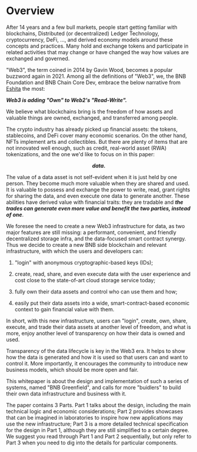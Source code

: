 # Overview

After 14 years and a few bull markets, people start getting familiar with blockchains, Distributed (or decentralized) Ledger Technology, cryptocurrency, DeFi, ..., and derived economy models around these concepts and practices. Many hold and exchange tokens and participate in related activities that may change or have changed the way how values are exchanged and governed.

"Web3", the term coined in 2014 by Gavin Wood, becomes a popular buzzword again in 2021. Among all the definitions of "Web3", we, the BNB Foundation and BNB Chain Core Dev, embrace the below narrative from [Eshita](https://eshita.mirror.xyz/H5bNIXATsWUv_QbbEz6lckYcgAa2rhXEPDRkecOlCOI) the most:

***Web3 is adding "Own" to Web2's "Read-Write".***

We believe what blockchains bring is the freedom of how assets and valuable things are owned, exchanged, and transferred among people.

The crypto industry has already picked up financial assets: the tokens, stablecoins, and DeFi cover many economic scenarios. On the other hand, NFTs implement arts and collectibles. But there are plenty of items that are not innovated well enough, such as credit, real-world asset (RWA) tokenizations, and the one we'd like to focus on in this paper:

<div align="center"><strong><i>data.</i></strong></div>

The value of a data asset is not self-evident when it is just held by one person. They become much more valuable when they are shared and used. It is valuable to possess and exchange the power to write, read, grant rights for sharing the data, and even execute one data to generate another. These abilities have derived value with financial traits: they are tradable and ***the trades can generate even more value and benefit the two parties, instead of one***.

We foresee the need to create a new Web3 infrastructure for data, as two major features are still missing: a performant, convenient, and friendly decentralized storage infra, and the data-focused smart contract synergy. Thus we decide to create a new BNB side blockchain and relevant infrastructure, with which the users and developers can:

1. "login" with anonymous cryptographic-based keys (IDs);

2. create, read, share, and even execute data with the user experience and cost close to the state-of-art cloud storage service today;

3. fully own their data assets and control who can use them and how;

4. easily put their data assets into a wide, smart-contract-based economic context to gain financial value with them.

In short, with this new infrastructure, users can "login", create, own, share, execute, and trade their data assets at another level of freedom, and what is more, enjoy another level of transparency on how their data is owned and used.

Transparency of the data lifecycle is key in the Web3 era. It helps to show how the data is generated and how it is used so that users can and want to control it. More importantly, it encourages the community to introduce new business models, which should be more open and fair.

This whitepaper is about the design and implementation of such a series of systems, named "BNB Greenfield", and calls for more "buidlers" to build their own data infrastructure and business with it.

The paper contains 3 Parts. Part 1 talks about the design, including the main technical logic and economic considerations; Part 2 provides showcases that can be imagined in laboratories to inspire how new applications may use the new infrastructure; Part 3 is a more detailed technical specification for the design in Part 1, although they are still simplified to a certain degree. We suggest you read through Part 1 and Part 2 sequentially, but only refer to Part 3 when you need to dig into the details for particular components.
